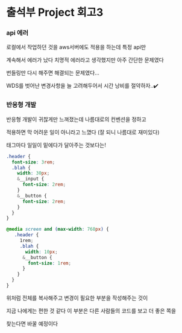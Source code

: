 # 출석부 Project 회고3

### api 에러

로컬에서 작업하던 것을 aws서버에도 적용을 하는데 특정 api만

계속해서 에러가 났다 치명적 에러라고 생각했지만 아주 간단한 문제였다

번들링만 다시 해주면 해결되는 문제였다...

WDS를 벗어난 변경사항을 늘 고려해두어서 시간 낭비를 절약하자..✔️

### 반응형 개발

반응형 개발이 귀찮게만 느껴졌는데 나름대로의 컨벤션을 정하고

적용하면 막 어려운 일이 아니라고 느꼈다 (잘 되니 나름대로 재미있다)

태그마다 일일이 밑에다가 달아주는 것보다는!

```scss
.header {
  font-size: 3rem;
  .blah {
    width: 30px;
    &__input {
      font-size: 2rem;
    }
    &__button {
      font-size: 2rem;
    }
  }
}

@media screen and (max-width: 768px) {
   .header {
     1rem;
     .blah {
       width: 10px;
      &__button {
        font-size: 1rem;
      }
    }
  }
}
```
위처럼 전체를 복사해주고 변경이 필요한 부분을 작성해주는 것이

지금 나에게는 편한 것 같다 이 부분은 다른 사람들의 코드를 보고 더 좋은 쪽을

찾는다면 바꿀 예정이다
